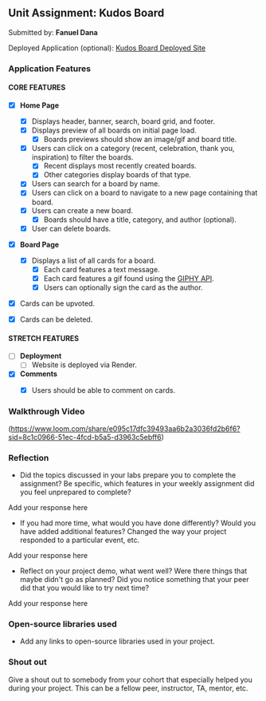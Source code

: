 ## Unit Assignment: Kudos Board

Submitted by: **Fanuel Dana**

Deployed Application (optional): [Kudos Board Deployed Site]([(https://kudos-board-6qhv.onrender.com)])

### Application Features

#### CORE FEATURES

- [X] **Home Page**
  - [X] Displays header, banner, search, board grid, and footer.
  - [X] Displays preview of all boards on initial page load.
    - [X] Boards previews should show an image/gif and board title.
  - [X] Users can click on a category (recent, celebration, thank you, inspiration) to filter the boards.
    - [X] Recent displays most recently created boards.
    - [X] Other categories display boards of that type.
  - [X] Users can search for a board by name.
  - [X] Users can click on a board to navigate to a new page containing that board.
  - [X] Users can create a new board.
    - [X] Boards should have a title, category, and author (optional).
  - [X] User can delete boards.
  
- [X] **Board Page**
  - [X] Displays a list of all cards for a board.
    -  [X] Each card features a text message.
    -  [X] Each card features a gif found using the [GIPHY API](https://developers.giphy.com/docs/api/).
    -  [X] Users can optionally sign the card as the author.  
-   [X] Cards can be upvoted.
-   [X] Cards can be deleted.


#### STRETCH FEATURES

- [ ] **Deployment**
  - [ ] Website is deployed via Render.
- [X] **Comments**
  - [X] Users should be able to comment on cards.


### Walkthrough Video

(https://www.loom.com/share/e095c17dfc39493aa6b2a3036fd2b6f6?sid=8c1c0966-51ec-4fcd-b5a5-d3963c5ebff6)

### Reflection

* Did the topics discussed in your labs prepare you to complete the assignment? Be specific, which features in your weekly assignment did you feel unprepared to complete?

Add your response here

* If you had more time, what would you have done differently? Would you have added additional features? Changed the way your project responded to a particular event, etc.
  
Add your response here

* Reflect on your project demo, what went well? Were there things that maybe didn't go as planned? Did you notice something that your peer did that you would like to try next time?

Add your response here

### Open-source libraries used

- Add any links to open-source libraries used in your project.

### Shout out

Give a shout out to somebody from your cohort that especially helped you during your project. This can be a fellow peer, instructor, TA, mentor, etc.
